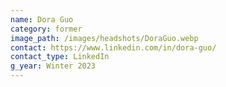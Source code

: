 ```yaml
---
name: Dora Guo
category: former
image_path: /images/headshots/DoraGuo.webp
contact: https://www.linkedin.com/in/dora-guo/
contact_type: LinkedIn
g_year: Winter 2023
---
```

